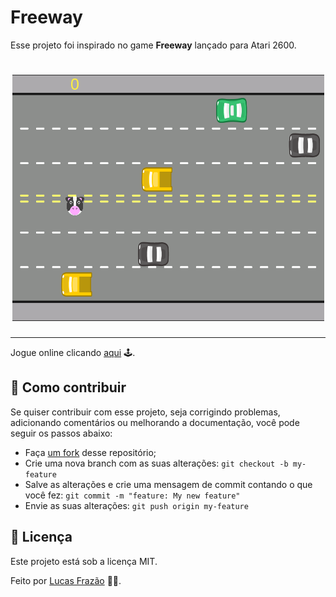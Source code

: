 <h1>Freeway</h1>

<p>Esse projeto foi inspirado no game <strong>Freeway</strong> lançado para Atari 2600.<p>

<h1 align="center" >
  <img src="./imagens/freeway.png" alt="freeway"/>
</h1>

---
Jogue online clicando [aqui](https://editor.p5js.org/lucasfraza0/present/4nyoDapbG) 🕹.

## 🎯 Como contribuir
Se quiser contribuir com esse projeto, seja corrigindo problemas, adicionando comentários ou melhorando a documentação, você pode seguir os passos abaixo:
* Faça [um fork](https://help.github.com/pt/github/getting-started-with-github/fork-a-repo) desse repositório;
* Crie uma nova branch com as suas alterações: `git checkout -b my-feature`
* Salve as alterações e crie uma mensagem de commit contando o que você fez: `git commit -m "feature: My new feature"`
* Envie as suas alterações: `git push origin my-feature`


## 📝 Licença
Este projeto está sob a licença MIT.

Feito por [Lucas Frazão](https://www.linkedin.com/in/lucas-frazaao/) 👋🏻.
